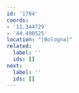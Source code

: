 ```yaml
---
id: '1784'
coords:
- '11.344729'
- '44.490525'
location: "[Bologna]"
related:
  label: ''
  ids: []
next:
  label: ''
  ids: []
---
```


